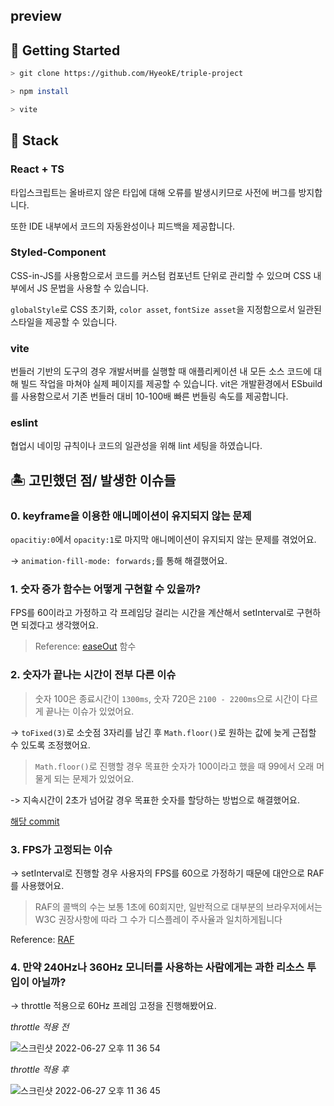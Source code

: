 ## preview


## 🛫 Getting Started

```bash
> git clone https://github.com/HyeokE/triple-project

> npm install

> vite
```

## 💾 Stack

### React + TS

타입스크립트는 올바르지 않은 타입에 대해 오류를 발생시키므로 사전에 버그를 방지합니다.

또한 IDE 내부에서 코드의 자동완성이나 피드백을 제공합니다.

### Styled-Component

CSS-in-JS를 사용함으로서 코드를 커스텀 컴포넌트 단위로 관리할 수 있으며 CSS 내부에서 JS 문법을 사용할 수 있습니다.

`globalStyle`로 CSS 초기화, `color asset`, `fontSize asset`을 지정함으로서 일관된 스타일을 제공할 수 있습니다.

### vite

번들러 기반의 도구의 경우 개발서버를 실행할 때 애플리케이션 내 모든 소스 코드에 대해 빌드 작업을 마쳐야 실제 페이지를 제공할 수 있습니다.
vit은 개발환경에서 ESbuild를 사용함으로서 기존 번들러 대비 10-100배 빠른 번들링 속도를 제공합니다.

### eslint

협업시 네이밍 규칙이나 코드의 일관성을 위해 lint 세팅을 하였습니다.

## 🏝 고민했던 점/ 발생한 이슈들

### 0. keyframe을 이용한 애니메이션이 유지되지 않는 문제
`opacitiy:0`에서 `opacity:1`로 마지막 애니메이션이 유지되지 않는 문제를 겪었어요.

-> `animation-fill-mode: forwards;`를 통해 해결했어요.

### 1. 숫자 증가 함수는 어떻게 구현할 수 있을까?

 FPS를 60이라고 가정하고 각 프레임당 걸리는 시간을 계산해서 setInterval로 구현하면 되겠다고 생각했어요.

>Reference: [easeOut](https://spicyyoghurt.com/tools/easing-functions) 함수

### 2. 숫자가 끝나는 시간이 전부 다른 이슈

>숫자 100은 종료시간이 `1300ms`, 숫자 720은 `2100 - 2200ms`으로 시간이 다르게 끝나는 이슈가 있었어요.

-> `toFixed(3)`로 소숫점 3자리를 남긴 후 `Math.floor()`로 원하는 값에 늦게 근접할 수 있도록 조정했어요.

>`Math.floor()`로 진행할 경우 목표한 숫자가 100이라고 했을 때 99에서 오래 머물게 되는 문제가 있었어요.

-> 지속시간이 2초가 넘어갈 경우 목표한 숫자를 할당하는 방법으로 해결했어요. 

[해당 commit](https://github.com/HyeokE/triple/commit/eac634ed6179e3f032ca28d9abe6f49018853412)

### 3. FPS가 고정되는 이슈

-> setInterval로 진행할 경우 사용자의 FPS를 60으로 가정하기 때문에 대안으로 RAF를 사용했어요.

> RAF의 콜백의 수는 보통 1초에 60회지만, 일반적으로 대부분의 브라우저에서는 W3C 권장사항에 따라 그 수가 디스플레이 주사율과 일치하게됩니다

Reference: [RAF](https://developer.mozilla.org/ko/docs/Web/API/Window/requestAnimationFrame)

### 4. 만약 240Hz나 360Hz 모니터를 사용하는 사람에게는 과한 리소스 투입이 아닐까?

-> throttle 적용으로 60Hz 프레임 고정을 진행해봤어요.

*throttle 적용 전*

![스크린샷 2022-06-27 오후 11 36 54](https://user-images.githubusercontent.com/61281239/175967361-ebe387ac-ba36-4954-85df-9117ddf45b2f.png)

*throttle 적용 후*

![스크린샷 2022-06-27 오후 11 36 45](https://user-images.githubusercontent.com/61281239/175967347-c7b1183e-895b-4f33-9537-1cccf6a97826.png)



